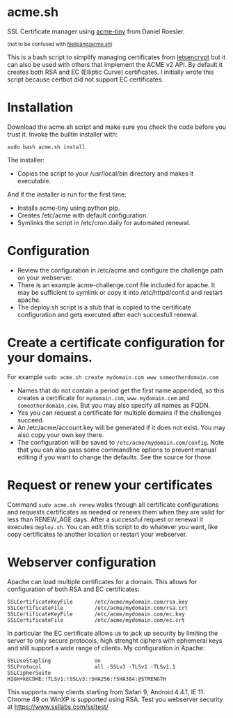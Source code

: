 # acme.sh
SSL Certificate manager using [acme-tiny](https://github.com/diafygi/acme-tiny) from Daniel Roesler.

<sup>(not to be confused with [Neilpang/acme.sh](https://github.com/Neilpang/acme.sh))</sup>

This is a bash script to simplify managing certificates from [letsencrypt](https://letsencrypt.org/) but it can also be used with others that implement the ACME v2 API. By default it creates both RSA and EC (Elliptic Curve) certificates. I initially wrote this script because certbot did not support EC certificates.

# Installation
Download the acme.sh script and make sure you check the code before you trust it.
Invoke the builtin installer with:

`sudo bash acme.sh install`

The installer:
* Copies the script to your /usr/local/bin directory and makes it executable.

And if the installer is run for the first time:
* Installs acme-tiny using python pip.
* Creates /etc/acme with default configuration.
* Symlinks the script in /etc/cron.daily for automated renewal.

# Configuration
* Review the configuration in /etc/acme and configure the challenge path on your webserver. 
* There is an example acme-challenge.conf file included for apache. It may be sufficient to symlink or copy it into /etc/httpd/conf.d and restart apache.
* The deploy.sh script is a stub that is copied to the certificate configuration and gets executed after each succesfull renewal.

# Create a certificate configuration for your domains.

For example `sudo acme.sh create mydomain.com www someotherdomain.com`

* Names that do not contain a period get the first name appended, so this creates a certificate for `mydomain.com`, `www.mydomain.com` and `someotherdomain.com`. But you may also specify all names as FQDN.
* Yes you can request a certificate for multiple domains if the challenges succeed.
* An /etc/acme/account.key will be generated if it does not exist. You may also copy your own key there.
* The configuration will be saved to `/etc/acme/mydomain.com/config`. Note that you can also pass some commandline options to prevent manual editing if you want to change the defaults. See the source for those.

# Request or renew your certificates

Command `sudo acme.sh renew` walks through all certificate configurations and requests certificates as needed or renews them when they are valid for less than RENEW_AGE days. After a successful request or renewal it executes `deploy.sh`. You can edit this script to do whatever you want, like copy certificates to another location or restart your webserver.

# Webserver configuration

Apache can load multiple certificates for a domain. This allows for configuration of both RSA and EC certificates:
```
SSLCertificateKeyFile       /etc/acme/mydomain.com/rsa.key
SSLCertificateFile          /etc/acme/mydomain.com/rsa.crt
SSLCertificateKeyFile       /etc/acme/mydomain.com/ec.key
SSLCertificateFile          /etc/acme/mydomain.com/ec.crt
```
In particular the EC certificate allows us to jack up security by limiting the server to only secure protocols, high strenght ciphers with ephemeral keys and still support a wide range of clients. My configuration in Apache:
```
SSLUseStapling              on
SSLProtocol                 all -SSLv3 -TLSv1 -TLSv1.1
SSLCipherSuite              HIGH+kECDHE:!TLSv1:!SSLv3:!SHA256:!SHA384:@STRENGTH
```
This supports many clients starting from Safari 9, Android 4.4.1, IE 11. Chrome 49 on WinXP is supported using RSA.
Test you webserver security at https://www.ssllabs.com/ssltest/
